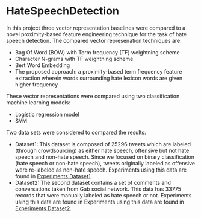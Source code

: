# HateSpeechDetection
In this project three vector representation baselines were compared to a novel proximity-based feature engineering technique for the task of hate speech detection.
The compared vector represenation techniques are: 

 * Bag Of Word (BOW) with Term frequency (TF) weightning scheme
 * Character N-grams with TF weightning scheme 
 * Bert Word Embedding
 * The proposed approach: a proximity-based term frequency feature extraction wherein words surrounding hate lexicon words are given higher frequency

These vector representations were compared using two classification machine learning models:

* Logistic regression model 
* SVM 

Two data sets were considered to compared the results: 

* Dataset1:  This dataset is composed of 25296 tweets which are labeled (through crowdsourcing) as either hate speech, offensive but not hate speech and non-hate speech. Since
we focused on binary classification (hate speech or non-hate speech), tweets originally
labeled as offensive were re-labeled as non-hate speech. Experiments using this data are found in <a href="https://github.com/RimMehdbi/HateSpeechDetection/tree/main/ExperimentsDataSet1"> Experiments Dataset1</a>. 
* Dataset2: The second dataset contains a set of comments and conversations taken
from Gab social network. This data has 33775 records that were manually labeled as hate speech or not. Experiments using this data are found in Experiments using this data are found in <a href="https://github.com/RimMehdbi/HateSpeechDetection/tree/main/ExperimentsDataset2">Experiments Dataset2</a>. 
